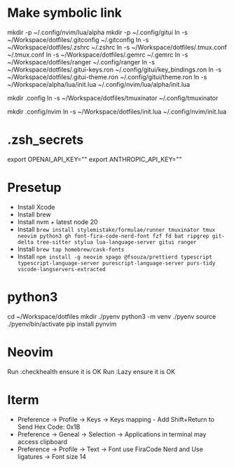 # Make symbolic link
mkdir -p ~/.config/nvim/lua/alpha
mkdir -p ~/.config/gitui
ln -s ~/Workspace/dotfiles/.gitconfig ~/.gitconfig
ln -s ~/Workspace/dotfiles/.zshrc ~/.zshrc
ln -s ~/Workspace/dotfiles/.tmux.conf ~/.tmux.conf
ln -s ~/Workspace/dotfiles/.gemrc ~/.gemrc
ln -s ~/Workspace/dotfiles/ranger ~/.config/ranger
ln -s ~/Workspace/dotfiles/.gitui-keys.ron ~/.config/gitui/key_bindings.ron
ln -s ~/Workspace/dotfiles/.gitui-theme.ron ~/.config/gitui/theme.ron
ln -s ~/Workspace/alpha/lua/init.lua ~/.config/nvim/lua/alpha/init.lua


mkdir .config
ln -s  ~/Workspace/dotfiles/tmuxinator ~/.config/tmuxinator

mkdir .config/nvim
ln -s  ~/Workspace/dotfiles/init.lua ~/.config/nvim/init.lua

# .zsh_secrets
export OPENAI_API_KEY=""
export ANTHROPIC_API_KEY=""

# Presetup
- Install Xcode
- Install brew
- Install nvm + latest node 20
- Install `brew install stylemistake/formulae/runner tmuxinator tmux neovim python3 gh font-fira-code-nerd-font fzf fd bat ripgrep git-delta tree-sitter stylua lua-language-server gitui ranger`
- Install `brew tap homebrew/cask-fonts`
- Install `npm install -g neovim spago @fsouza/prettierd typescript typescript-language-server purescript-language-server purs-tidy vscode-langservers-extracted`

# python3
cd ~/Workspace/dotfiles
mkdir ./pyenv
python3 -m venv ./pyenv
source ./pyenv/bin/activate
pip install pynvim

# Neovim
Run :checkhealth ensure it is OK
Run :Lazy ensure it is OK

# Iterm
- Preference -> Profile -> Keys -> Keys mapping - Add Shift+Return to Send Hex Code: 0x1B
- Preference -> Geneal -> Selection -> Applications in terminal may access clipboard
- Preference -> Profile -> Text -> Font use FiraCode Nerd and Use ligatures -> Font size 14

